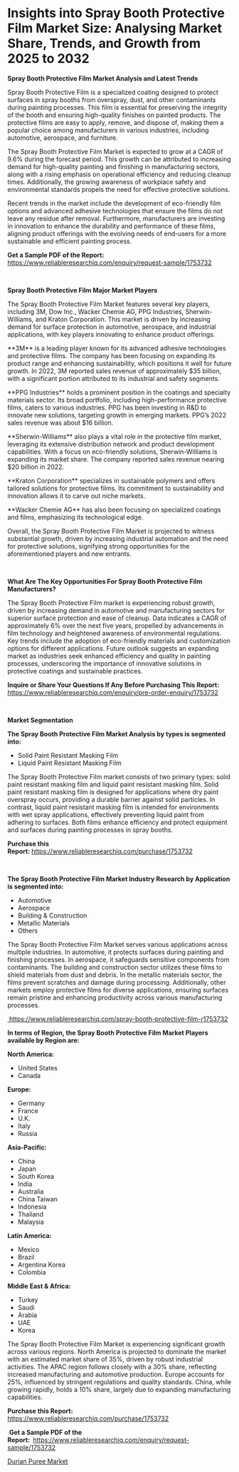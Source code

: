 <p><h1>Insights into Spray Booth Protective Film Market Size: Analysing Market Share, Trends, and Growth from 2025 to 2032</h1></p><p><strong>Spray Booth Protective Film Market Analysis and Latest Trends</strong></p>
<p><p>Spray Booth Protective Film is a specialized coating designed to protect surfaces in spray booths from overspray, dust, and other contaminants during painting processes. This film is essential for preserving the integrity of the booth and ensuring high-quality finishes on painted products. The protective films are easy to apply, remove, and dispose of, making them a popular choice among manufacturers in various industries, including automotive, aerospace, and furniture.</p><p>The Spray Booth Protective Film Market is expected to grow at a CAGR of 9.6% during the forecast period. This growth can be attributed to increasing demand for high-quality painting and finishing in manufacturing sectors, along with a rising emphasis on operational efficiency and reducing cleanup times. Additionally, the growing awareness of workplace safety and environmental standards propels the need for effective protective solutions. </p><p>Recent trends in the market include the development of eco-friendly film options and advanced adhesive technologies that ensure the films do not leave any residue after removal. Furthermore, manufacturers are investing in innovation to enhance the durability and performance of these films, aligning product offerings with the evolving needs of end-users for a more sustainable and efficient painting process.</p></p>
<p><strong>Get a Sample PDF of the Report:&nbsp;</strong> <a href="https://www.reliableresearchiq.com/enquiry/request-sample/1753732?utm_campaign=2840&utm_medium=2&utm_source=Github&utm_content=ia&utm_term=06032025&utm_id=spray-booth-protective-film">https://www.reliableresearchiq.com/enquiry/request-sample/1753732</a></p>
<p>&nbsp;</p>
<p><strong>Spray Booth Protective Film Major Market Players</strong></p>
<p><p>The Spray Booth Protective Film Market features several key players, including 3M, Dow Inc., Wacker Chemie AG, PPG Industries, Sherwin-Williams, and Kraton Corporation. This market is driven by increasing demand for surface protection in automotive, aerospace, and industrial applications, with key players innovating to enhance product offerings.</p><p>**3M** is a leading player known for its advanced adhesive technologies and protective films. The company has been focusing on expanding its product range and enhancing sustainability, which positions it well for future growth. In 2022, 3M reported sales revenue of approximately $35 billion, with a significant portion attributed to its industrial and safety segments.</p><p>**PPG Industries** holds a prominent position in the coatings and specialty materials sector. Its broad portfolio, including high-performance protective films, caters to various industries. PPG has been investing in R&D to innovate new solutions, targeting growth in emerging markets. PPG’s 2022 sales revenue was about $16 billion.</p><p>**Sherwin-Williams** also plays a vital role in the protective film market, leveraging its extensive distribution network and product development capabilities. With a focus on eco-friendly solutions, Sherwin-Williams is expanding its market share. The company reported sales revenue nearing $20 billion in 2022.</p><p>**Kraton Corporation** specializes in sustainable polymers and offers tailored solutions for protective films. Its commitment to sustainability and innovation allows it to carve out niche markets.</p><p>**Wacker Chemie AG** has also been focusing on specialized coatings and films, emphasizing its technological edge. </p><p>Overall, the Spray Booth Protective Film Market is projected to witness substantial growth, driven by increasing industrial automation and the need for protective solutions, signifying strong opportunities for the aforementioned players and new entrants.</p></p>
<p>&nbsp;</p>
<p><strong>What Are The Key Opportunities For Spray Booth Protective Film Manufacturers?</strong></p>
<p><p>The Spray Booth Protective Film market is experiencing robust growth, driven by increasing demand in automotive and manufacturing sectors for superior surface protection and ease of cleanup. Data indicates a CAGR of approximately 6% over the next five years, propelled by advancements in film technology and heightened awareness of environmental regulations. Key trends include the adoption of eco-friendly materials and customization options for different applications. Future outlook suggests an expanding market as industries seek enhanced efficiency and quality in painting processes, underscoring the importance of innovative solutions in protective coatings and sustainable practices.</p></p>
<p><strong>Inquire or Share Your Questions If Any Before Purchasing This Report:</strong> <a href="https://www.reliableresearchiq.com/enquiry/pre-order-enquiry/1753732?utm_campaign=2840&utm_medium=2&utm_source=Github&utm_content=ia&utm_term=06032025&utm_id=spray-booth-protective-film">https://www.reliableresearchiq.com/enquiry/pre-order-enquiry/1753732</a></p>
<p>&nbsp;</p>
<p><strong>Market Segmentation</strong></p>
<p><strong>The Spray Booth Protective Film Market Analysis by types is segmented into:</strong></p>
<p><ul><li>Solid Paint Resistant Masking Film</li><li>Liquid Paint Resistant Masking Film</li></ul></p>
<p><p>The Spray Booth Protective Film market consists of two primary types: solid paint resistant masking film and liquid paint resistant masking film. Solid paint resistant masking film is designed for applications where dry paint overspray occurs, providing a durable barrier against solid particles. In contrast, liquid paint resistant masking film is intended for environments with wet spray applications, effectively preventing liquid paint from adhering to surfaces. Both films enhance efficiency and protect equipment and surfaces during painting processes in spray booths.</p></p>
<p><strong>Purchase this Report:&nbsp;</strong><a href="https://www.reliableresearchiq.com/purchase/1753732?utm_campaign=2840&utm_medium=2&utm_source=Github&utm_content=ia&utm_term=06032025&utm_id=spray-booth-protective-film">https://www.reliableresearchiq.com/purchase/1753732</a></p>
<p>&nbsp;</p>
<p><strong>The Spray Booth Protective Film Market Industry Research by Application is segmented into:</strong></p>
<p><ul><li>Automotive</li><li>Aerospace</li><li>Building & Construction</li><li>Metallic Materials</li><li>Others</li></ul></p>
<p><p>The Spray Booth Protective Film Market serves various applications across multiple industries. In automotive, it protects surfaces during painting and finishing processes. In aerospace, it safeguards sensitive components from contaminants. The building and construction sector utilizes these films to shield materials from dust and debris. In the metallic materials sector, the films prevent scratches and damage during processing. Additionally, other markets employ protective films for diverse applications, ensuring surfaces remain pristine and enhancing productivity across various manufacturing processes.</p></p>
<p><a href="https://www.reliableresearchiq.com/spray-booth-protective-film-r1753732?utm_campaign=2840&utm_medium=2&utm_source=Github&utm_content=ia&utm_term=06032025&utm_id=spray-booth-protective-film">&nbsp;https://www.reliableresearchiq.com/spray-booth-protective-film-r1753732</a></p>
<p><strong>In terms of Region, the Spray Booth Protective Film Market Players available by Region are:</strong></p>
<p>
    <p> <strong> North America: </strong>
        <ul>
            <li>United States</li>
            <li>Canada</li>
        </ul>
        </p> 
    <p> <strong> Europe: </strong>
        <ul>
            <li>Germany</li>
            <li>France</li>
            <li>U.K.</li>
            <li>Italy</li>
            <li>Russia</li>
        </ul>
        </p> 
    <p> <strong> Asia-Pacific: </strong>
        <ul>
            <li>China</li>
            <li>Japan</li>
            <li>South Korea</li>
            <li>India</li>
            <li>Australia</li>
            <li>China Taiwan</li>
            <li>Indonesia</li>
            <li>Thailand</li>
            <li>Malaysia</li>
        </ul>
        </p> 
    <p> <strong> Latin America: </strong>
        <ul>
            <li>Mexico</li>
            <li>Brazil</li>
            <li>Argentina Korea</li>
            <li>Colombia</li>
        </ul>
        </p> 
    <p> <strong> Middle East & Africa: </strong>
        <ul>
            <li>Turkey</li>
            <li>Saudi</li>
            <li>Arabia</li>
            <li>UAE</li>
            <li>Korea</li>
        </ul>
    </p>
    </p>
<p><p>The Spray Booth Protective Film Market is experiencing significant growth across various regions. North America is projected to dominate the market with an estimated market share of 35%, driven by robust industrial activities. The APAC region follows closely with a 30% share, reflecting increased manufacturing and automotive production. Europe accounts for 25%, influenced by stringent regulations and quality standards. China, while growing rapidly, holds a 10% share, largely due to expanding manufacturing capabilities.</p></p>
<p><strong>Purchase this Report: </strong><a href="https://www.reliableresearchiq.com/purchase/1753732?utm_campaign=2840&utm_medium=2&utm_source=Github&utm_content=ia&utm_term=06032025&utm_id=spray-booth-protective-film">https://www.reliableresearchiq.com/purchase/1753732</a></p>
<p>&nbsp;<strong>Get a Sample PDF of the Report:&nbsp;&nbsp;</strong><a href="https://www.reliableresearchiq.com/enquiry/request-sample/1753732?utm_campaign=2840&utm_medium=2&utm_source=Github&utm_content=ia&utm_term=06032025&utm_id=spray-booth-protective-film">https://www.reliableresearchiq.com/enquiry/request-sample/1753732</a></p>
<p><strong></strong></p>
<p><p><a href="https://github.com/abuugjetaj/Market-Research-Report-List-1/blob/main/durian-puree-market.md?utm_campaign=2840&utm_medium=2&utm_source=Github&utm_content=ia&utm_term=06032025&utm_id=spray-booth-protective-film">Durian Puree Market</a></p></p>